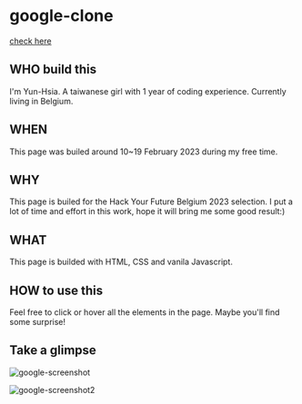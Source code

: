 # google-clone
[check here](https://google-clone-yunhsiaho.glitch.me)

## WHO build this

I'm Yun-Hsia. A taiwanese girl with 1 year of coding experience. Currently living in Belgium.

## WHEN

This page was builed around 10~19 February 2023 during my free time.

## WHY

This page is builed for the Hack Your Future Belgium 2023 selection. I put a lot of time and effort in this work, hope it will bring me some good result:)

## WHAT

This page is builded with HTML, CSS and vanila Javascript.

## HOW to use this

Feel free to click or hover all the elements in the page. Maybe you'll find some surprise!

## Take a glimpse

![google-screenshot](https://cdn.glitch.global/affffcff-04ce-4194-ba95-1bf644268130/google%20screenshot-1.png?v=1676822117903)

![google-screenshot2](https://cdn.glitch.global/affffcff-04ce-4194-ba95-1bf644268130/google%20screenshot-2.png?v=1676822122932)
